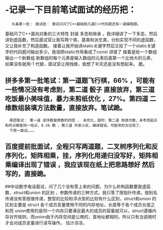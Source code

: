# -记录一下目前笔试面试的经历把：
       头条第一批： 面试挂： 面试只问了C++基础和几道C++代码题还有一道编程题。
基础问了C++面向对象的三大特性 封装 多态和继承 ，我详细讲了一下多态，然后讲到虚函数，然后面试官让我写两个类，基类和派生类，分别实现不同的虚函数，又让我补充了构造函数。
接着让我开始讲static关键字然后又给了一个static关键字的代码题问输出多少。我误把static作用看成了const 讲错了
接着是给一个数组  输出一个新数组 新数组的每个元素是输入数组的元素后面第一个比他大的元素，如果没有就用-1 代替，面试官让用栈做，我想了半天还是没有想起来。
跪。
 ##     拼多多第一批笔试：第一道题飞行棋，66% ，可能有一些情况没有考虑到，第二道 骰子 直接放弃，第三道 吃饭最小美味值，暴力未剪纸优化 ，27%。第四道 二维数组装填方法数量，直接放弃。笔试跪。
      美团笔试： 第一道 逆序数是原数的四倍 ， 未优化，超时，第二道 旅游次数，未考虑起点和终点都是同一地点，0.26 跪 ，第三道 外卖小区，编译错误。可能写的太垃圾了。
      下周一面试。。。。
 ##      百度提前批面试，全程只写两道题，二叉树序列化和反序列化，矩阵相乘，挂，序列化用递归没写好，矩阵相乘编译出现了错误 ，我应该现在纸上把思路想好 然后写的，直接跪。

 ##中设数字电话面试，问了几个没有答上来的问题，为什么析构函数要是虚函数，struct和union 的区别 ，参数传递的三种方式，我只答了按指针传递，按别名传递没有答按值传递，整型的比较和浮点型的比较有什么区别，struct和union 的区别主要是 struct 各个成员变量使用不同的内存地址，长度等于各个成员长度之和而 union使用的是同一个内存只要满足最大的成员的容量就可以，struct遵循内存对齐规则，而union由于内存空间是公用的，首地址都相同，所以只有当调用时才会对成员变量进行读写操作。 估计凉凉。
